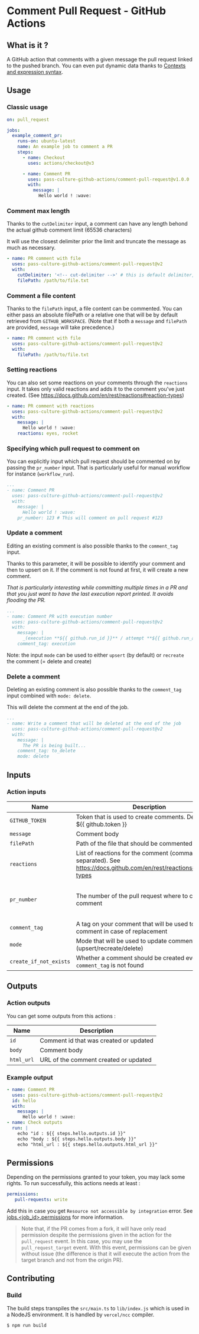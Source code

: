 # Comment Pull Request - GitHub Actions

## What is it ?

A GitHub action that comments with a given message the pull request linked to the pushed branch.
You can even put dynamic data thanks to [Contexts and expression syntax](https://help.github.com/en/actions/automating-your-workflow-with-github-actions/contexts-and-expression-syntax-for-github-actions).

## Usage

### Classic usage

```yml
on: pull_request

jobs:
  example_comment_pr:
    runs-on: ubuntu-latest
    name: An example job to comment a PR
    steps:
      - name: Checkout
        uses: actions/checkout@v3

      - name: Comment PR
        uses: pass-culture-github-actions/comment-pull-request@v1.0.0
        with:
          message: |
            Hello world ! :wave:
```

### Comment max length

Thanks to the `cutDelimiter` input, a comment can have any length behond the actual github comment limit (65536 characters)

It will use the closest delimiter prior the limit and truncate the message as much as necessary.

```yml
- name: PR comment with file
  uses: pass-culture-github-actions/comment-pull-request@v2
  with:
    cutDelimiter: '<!-- cut-delimiter -->' # this is default delimiter, you can change it using cutDelimiter input
    filePath: /path/to/file.txt
```

### Comment a file content

Thanks to the `filePath` input, a file content can be commented.
You can either pass an absolute filePath or a relative one that will be by default retrieved from `GITHUB_WORKSPACE`. 
(Note that if both a `message` and `filePath` are provided, `message` will take precedence.)

```yml
- name: PR comment with file
  uses: pass-culture-github-actions/comment-pull-request@v2
  with:
    filePath: /path/to/file.txt
```


### Setting reactions

You can also set some reactions on your comments through the `reactions` input.
It takes only valid reactions and adds it to the comment you've just created. (See https://docs.github.com/en/rest/reactions#reaction-types)

```yml
- name: PR comment with reactions
  uses: pass-culture-github-actions/comment-pull-request@v2
  with:
    message: |
      Hello world ! :wave:
    reactions: eyes, rocket
```

### Specifying which pull request to comment on

You can explicitly input which pull request should be commented on by passing the `pr_number` input.
That is particularly useful for manual workflow for instance (`workflow_run`).

```yml
...
- name: Comment PR
  uses: pass-culture-github-actions/comment-pull-request@v2
  with:
    message: |
      Hello world ! :wave:
    pr_number: 123 # This will comment on pull request #123
```


### Update a comment

Editing an existing comment is also possible thanks to the `comment_tag` input.

Thanks to this parameter, it will be possible to identify your comment and then to upsert on it. 
If the comment is not found at first, it will create a new comment.

_That is particularly interesting while committing multiple times in a PR and that you just want to have the last execution report printed. It avoids flooding the PR._

```yml
...
- name: Comment PR with execution number
  uses: pass-culture-github-actions/comment-pull-request@v2
  with:
    message: |
      _(execution **${{ github.run_id }}** / attempt **${{ github.run_attempt }}**)_
    comment_tag: execution
```

Note: the input `mode` can be used to either `upsert` (by default) or `recreate` the comment (= delete and create)

### Delete a comment

Deleting an existing comment is also possible thanks to the `comment_tag` input combined with `mode: delete`.

This will delete the comment at the end of the job. 

```yml
...
- name: Write a comment that will be deleted at the end of the job
  uses: pass-culture-github-actions/comment-pull-request@v2
  with:
    message: |
      The PR is being built...
    comment_tag: to_delete
    mode: delete

```

## Inputs 

### Action inputs

| Name | Description | Required | Default |
| --- | --- | --- | --- |
| `GITHUB_TOKEN` | Token that is used to create comments. Defaults to ${{ github.token }} | ✅ | |
| `message` | Comment body | | |
| `filePath` | Path of the file that should be commented | | |
| `reactions` | List of reactions for the comment (comma separated). See https://docs.github.com/en/rest/reactions#reaction-types  | | |
| `pr_number` | The number of the pull request where to create the comment | | current pull-request/issue number (deduced from context) |
| `comment_tag` | A tag on your comment that will be used to identify a comment in case of replacement | | |
| `mode` | Mode that will be used to update comment (upsert/recreate/delete) | | upsert |
| `create_if_not_exists` | Whether a comment should be created even if `comment_tag` is not found | | true |


## Outputs 

### Action outputs

You can get some outputs from this actions : 

| Name | Description |
| --- | --- |
| `id` | Comment id that was created or updated | 
| `body` | Comment body |
| `html_url` | URL of the comment created or updated |

### Example output

```yaml
- name: Comment PR
  uses: pass-culture-github-actions/comment-pull-request@v2
  id: hello
  with:
    message: |
      Hello world ! :wave:
- name: Check outputs
  run: |
    echo "id : ${{ steps.hello.outputs.id }}"
    echo "body : ${{ steps.hello.outputs.body }}"
    echo "html_url : ${{ steps.hello.outputs.html_url }}"
```

## Permissions

Depending on the permissions granted to your token, you may lack some rights. 
To run successfully, this actions needs at least : 

```yaml
permissions: 
   pull-requests: write 
```

Add this in case you get `Resource not accessible by integration` error.
See [jobs.<job_id>.permissions](https://docs.github.com/en/actions/using-workflows/workflow-syntax-for-github-actions#jobsjob_idpermissions) for more information.


> Note that, if the PR comes from a fork, it will have only read permission despite the permissions given in the action for the `pull_request` event.
> In this case, you may use the `pull_request_target` event. With this event, permissions can be given without issue (the difference is that it will execute the action from the target branch and not from the origin PR).

## Contributing

### Build

The build steps transpiles the `src/main.ts` to `lib/index.js` which is used in a NodeJS environment.
It is handled by `vercel/ncc` compiler.

```sh
$ npm run build
```

